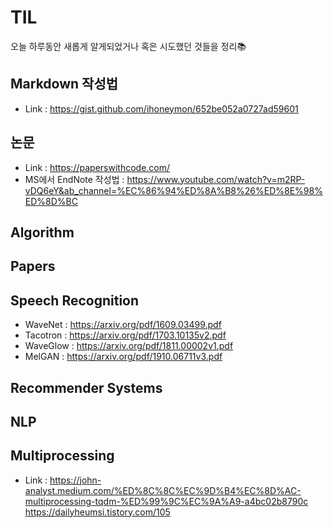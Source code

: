 # TIL
오늘 하루동안 새롭게 알게되었거나 혹은 시도했던 것들을 정리📚

## Markdown 작성법
* Link : https://gist.github.com/ihoneymon/652be052a0727ad59601

## 논문
* Link : https://paperswithcode.com/
* MS에서 EndNote 작성법 : https://www.youtube.com/watch?v=m2RP-vDQ6eY&ab_channel=%EC%86%94%ED%8A%B8%26%ED%8E%98%ED%8D%BC

## Algorithm

## Papers

## Speech Recognition
* WaveNet : https://arxiv.org/pdf/1609.03499.pdf
* Tacotron : https://arxiv.org/pdf/1703.10135v2.pdf
* WaveGlow : https://arxiv.org/pdf/1811.00002v1.pdf
* MelGAN : https://arxiv.org/pdf/1910.06711v3.pdf

## Recommender Systems

## NLP
## Multiprocessing
* Link : https://john-analyst.medium.com/%ED%8C%8C%EC%9D%B4%EC%8D%AC-multiprocessing-tqdm-%ED%99%9C%EC%9A%A9-a4bc02b8790c
         https://dailyheumsi.tistory.com/105
